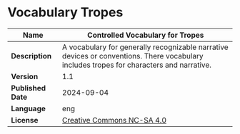 # Vocabulary Tropes

| **Name**           | Controlled Vocabulary for Tropes                                                                                                                                                                  |
|--------------------|-----------------------------------------------------------------------------------------------------------------------------------------------------------------------------------------------------|
| **Description**    | A vocabulary for generally recognizable narrative devices or conventions. There vocabulary includes tropes for characters and narrative.
| **Version**        | 1.1                                                                                                                                                                                             |
| **Published Date** | 2024-09-04                                                                                                                                                                                          |
| **Language**       | eng                                                                                                                                                                                                 |
| **License**        | [Creative Commons NC-SA 4.0](https://creativecommons.org/licenses/by-nc-sa/4.0/)  |
